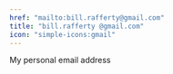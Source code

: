 ```yaml
---
href: "mailto:bill.rafferty@gmail.com"
title: "bill.rafferty @gmail.com"
icon: "simple-icons:gmail"
---
```



My personal email address
